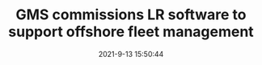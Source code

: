 ---
"title": "GMS commissions LR software to support offshore fleet management"
"date": "2021-9-13 15:50:44"
"feed_name": "OFFSHOREMAG"
"feed_website": "https://www.offshore-mag.com/"
"feed_rss": "https://www.offshore-mag.com/__rss/website-scheduled-content.xml?input=%7B%22sectionAlias%22%3A%22home%22%7D"
"link": "https://www.offshore-mag.com/rigs-vessels/article/14210197/gms-commissions-lloyds-register-software-to-support-offshore-fleet-management"
"file": "_posts/1-1-2021-61d8bf3aab3b4faf766d1d23bd9534c79cd5f1bc.md"
"accident": "0"
"drilling": "0"
---